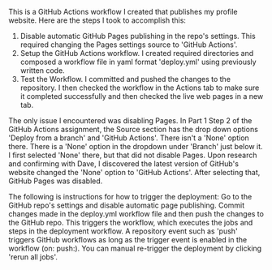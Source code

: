 This is a GitHub Actions workflow I created that publishes my profile website. Here are the steps I took to accomplish this:
1. Disable automatic GitHub Pages publishing in the repo's settings. This required changing the Pages settings source to 'GitHub Actions'.
2. Setup the GitHub Actions workflow. I created required directories and composed a workflow file in yaml format 'deploy.yml' using previously written code.
3. Test the Workflow. I committed and pushed the changes to the repository. I then checked the workflow in the Actions tab to make sure it completed successfully and then checked the live web pages in a new tab.

The only issue I encountered was disabling Pages. In Part 1 Step 2 of the GitHub Actions assignment, the Source section has the drop down options 'Deploy from a branch' and 'GitHub Actions'. There isn't a 'None' option there. There is a 'None' option in the dropdown under 'Branch' just below it. I first selected 'None' there, but that did not disable Pages. Upon research and confirming with Dave, I discovered the latest version of GitHub's website changed the 'None' option to 'GitHub Actions'. After selecting that, GitHub Pages was disabled.

The following is instructions for how to trigger the deployment:
Go to the GitHub repo's settings and disable automatic page publishing.
Commit changes made in the deploy.yml workflow file and then push the changes to the GitHub repo. This triggers the workflow, which executes the jobs and steps in the deployment workflow. A repository event such as 'push' triggers GitHub workflows as long as the trigger event is enabled in the workflow (on: push:). You can manual re-trigger the deployment by clicking 'rerun all jobs'.
